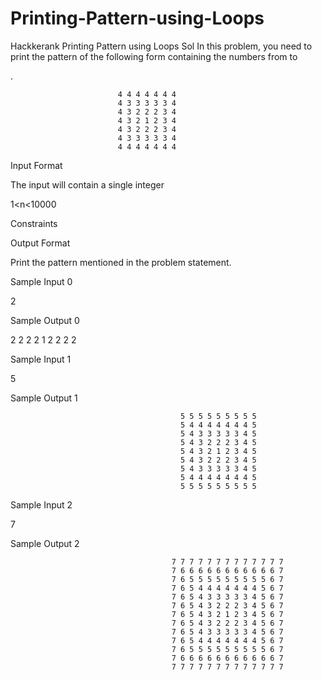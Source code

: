 # Printing-Pattern-using-Loops
Hackkerank Printing Pattern using Loops Sol
In this problem, you need to print the pattern of the following form containing the numbers from to

.

                            4 4 4 4 4 4 4  
                            4 3 3 3 3 3 4   
                            4 3 2 2 2 3 4   
                            4 3 2 1 2 3 4   
                            4 3 2 2 2 3 4   
                            4 3 3 3 3 3 4   
                            4 4 4 4 4 4 4   

Input Format

The input will contain a single integer

1<n<10000

Constraints

Output Format

Print the pattern mentioned in the problem statement.

Sample Input 0

2

Sample Output 0

2 2 2
2 1 2
2 2 2

Sample Input 1

5

Sample Output 1

                                          5 5 5 5 5 5 5 5 5 
                                          5 4 4 4 4 4 4 4 5 
                                          5 4 3 3 3 3 3 4 5 
                                          5 4 3 2 2 2 3 4 5 
                                          5 4 3 2 1 2 3 4 5 
                                          5 4 3 2 2 2 3 4 5 
                                          5 4 3 3 3 3 3 4 5 
                                          5 4 4 4 4 4 4 4 5 
                                          5 5 5 5 5 5 5 5 5

Sample Input 2

7

Sample Output 2

                                        7 7 7 7 7 7 7 7 7 7 7 7 7 
                                        7 6 6 6 6 6 6 6 6 6 6 6 7 
                                        7 6 5 5 5 5 5 5 5 5 5 6 7 
                                        7 6 5 4 4 4 4 4 4 4 5 6 7 
                                        7 6 5 4 3 3 3 3 3 4 5 6 7 
                                        7 6 5 4 3 2 2 2 3 4 5 6 7 
                                        7 6 5 4 3 2 1 2 3 4 5 6 7 
                                        7 6 5 4 3 2 2 2 3 4 5 6 7 
                                        7 6 5 4 3 3 3 3 3 4 5 6 7 
                                        7 6 5 4 4 4 4 4 4 4 5 6 7 
                                        7 6 5 5 5 5 5 5 5 5 5 6 7 
                                        7 6 6 6 6 6 6 6 6 6 6 6 7 
                                        7 7 7 7 7 7 7 7 7 7 7 7 7 


